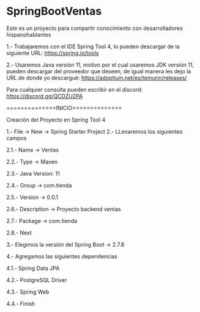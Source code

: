 # SpringBootVentas
Este es un proyecto para compartir conocimiento con desarrolladores hispanohablantes

1.- Trabajaremos con el IDE Spring Tool 4, lo pueden descargar de la siguiente URL: https://spring.io/tools

2.- Usaremos Java versión 11, motivo por el cual usaremos JDK versión 11, pueden descargar del proveedor que deseen, de igual manera les dejo la URL de donde yo descargué: https://adoptium.net/es/temurin/releases/

Para cualquier consulta pueden escribir en el discord: https://discord.gg/QCDZU2PA

==============INICIO==============

Creación del Proyecto en Spring Tool 4

1.- File -> New -> Spring Starter Project
2.- LLenaremos los siguientes campos

  2.1.- Name -> Ventas

  2.2.- Type -> Maven

  2.3.- Java Version: 11

  2.4.- Group -> com.tienda

  2.5.- Version -> 0.0.1

  2.6.- Description -> Proyecto backend ventas

  2.7.- Package -> com.tienda

  2.8.- Next

3.- Elegimos la versión del Spring Boot -> 2.7.8

4.- Agregamos las siguientes dependencias

  4.1.- Spring Data JPA

  4.2.- PostgreSQL Driver

  4.3.- Spring Web

  4.4.- Finish

  




